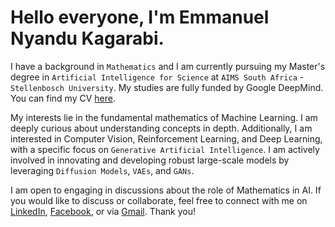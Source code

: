 # Hello everyone, I'm Emmanuel Nyandu Kagarabi.

I have a background in `Mathematics` and I am currently pursuing my Master's degree in `Artificial Intelligence for Science` at `AIMS South Africa` - `Stellenbosch University`. My studies are fully funded by Google DeepMind. You can find my CV [here](https://github.com/emmanuelnyandukagarabi/Curriculum-Vitae).

My interests lie in the fundamental mathematics of Machine Learning. I am deeply curious about understanding concepts in depth. Additionally, I am interested in Computer Vision, Reinforcement Learning, and Deep Learning, with a specific focus on `Generative Artificial Intelligence`. I am actively involved in innovating and developing robust large-scale models by leveraging `Diffusion Models`, `VAEs`, and `GANs`.

I am open to engaging in discussions about the role of Mathematics in AI. If you would like to discuss or collaborate, feel free to connect with me on [LinkedIn](https://www.linkedin.com/in/emmanuel-nyandu-kagarabi-5410a4304/), [Facebook](https://www.facebook.com/emmanuel.kagarabi), or via [Gmail](emmanuelnk@aims.ac.za). Thank you!

